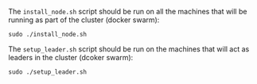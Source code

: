 The `install_node.sh` script should be run on all the machines that will be running as part of the cluster (docker swarm):

```
sudo ./install_node.sh
```

The `setup_leader.sh` script should be run on the machines that will act as leaders in the cluster (dcoker swarm):

```
sudo ./setup_leader.sh
```